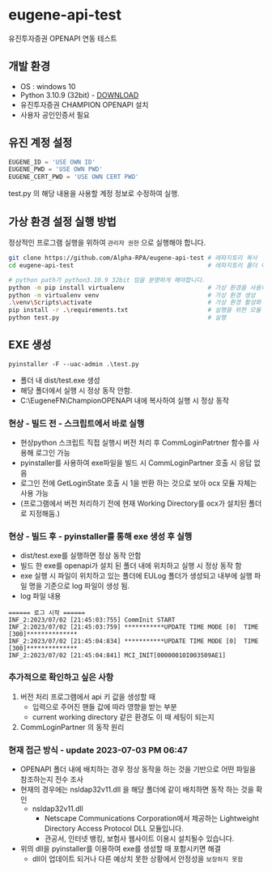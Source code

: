 # eugene-api-test
유진투자증권 OPENAPI 연동 테스트

## 개발 환경
- OS : windows 10
- Python 3.10.9 (32bit) - [DOWNLOAD](https://www.python.org/ftp/python/3.10.9/python-3.10.9.exe)
- 유진투자증권 CHAMPION OPENAPI 설치
- 사용자 공인인증서 필요

## 유진 계정 설정
```python:test.py
EUGENE_ID = 'USE OWN ID'
EUGENE_PWD = 'USE OWN PWD'
EUGENE_CERT_PWD = 'USE OWN CERT PWD'
```
test.py 의 해당 내용을 사용할 계정 정보로 수정하여 실행.

## 가상 환경 설정 실행 방법
정상적인 프로그램 실행을 위하여 `관리자 권한` 으로 실행해야 합니다.
```bash
git clone https://github.com/Alpha-RPA/eugene-api-test # 레파지토리 복사
cd eugene-api-test                                     # 레파지토리 폴더 이동

# python path가 python3.10.9 32bit 임을 분명하게 해야합니다.
python -m pip install virtualenv                       # 가상 환경을 사용하기 위한 모듈 설치
python -m virtualenv venv                              # 가상 환경 생성
.\venv\Scripts\activate                                # 가상 환경 활성화
pip install -r .\requirements.txt                      # 실행을 위한 모듈 설치
python test.py                                         # 실행
```

## EXE 생성
```
pyinstaller -F --uac-admin .\test.py
```
- 폴더 내 dist/test.exe 생성
- 해당 폴더에서 실행 시 정상 동작 안함.
- C:\EugeneFN\ChampionOPENAPI 내에 복사하여 실행 시 정상 동작


### 현상 - 빌드 전 - 스크립트에서 바로 실행
- 현상python 스크립트 직접 실행시 버전 처리 후 CommLoginPatrtner 함수를 사용해 로그인 가능
- pyinstaller를 사용하여 exe파일을 빌드 시 CommLoginPartner 호출 시 응답 없음
- 로그인 전에 GetLoginState 호출 시 1을 반환 하는 것으로 보아 ocx 모듈 자체는 사용 가능
- (프로그램에서 버전 처리하기 전에 현재 Working Directory를 ocx가 설치된 폴더로 지정해둠.)

### 현상 - 빌드 후 - pyinstaller를 통해 exe 생성 후 실행
- dist/test.exe를 실행하면 정상 동작 안함
- 빌드 한 exe를 openapi가 설치 된 폴더 내에 위치하고 실행 시 정상 동작 함
- exe 실행 시 파일이 위치하고 있는 폴더에 EULog 폴더가 생성되고 내부에 실행 파일 명을 기준으로 log 파일이 생성 됨.
- log 파일 내용
```
====== 로그 시작 ======
INF_2:2023/07/02 [21:45:03:755] CommInit START
INF_2:2023/07/02 [21:45:03:759] ***********UPDATE TIME MODE [0]  TIME [300]**************
INF_2:2023/07/02 [21:45:04:834] ***********UPDATE TIME MODE [0]  TIME [300]**************
INF_2:2023/07/02 [21:45:04:841] MCI_INIT[00000010I003509AE1]
```

### 추가적으로 확인하고 싶은 사항
1. 버전 처리 프로그램에서 api 키 값을 생성할 때
   - 입력으로 주어진 핸들 값에 따라 영향을 받는 부분
   - current working directory 같은 환경도 이 때 세팅이 되는지
2. CommLoginPartner 의 동작 원리

### 현재 접근 방식 - update 2023-07-03 PM 06:47
- OPENAPI 폴더 내에 배치하는 경우 정상 동작을 하는 것을 기반으로 어떤 파일을 참조하는지 전수 조사
- 현재의 경우에는 nsldap32v11.dll 을 해당 폴더에 같이 배치하면 동작 하는 것을 확인
  - nsldap32v11.dll
    - Netscape Communications Corporation에서 제공하는 Lightweight Directory Access Protocol DLL 모듈입니다.
    - 관공서, 인터넷 뱅킹, 보험사 웹사이트 이용시 설치될수 있습니다.
- 위의 dll을 pyinstaller를 이용하여 exe를 생성할 때 포함시키면 해결
  - dll이 업데이트 되거나 다른 예상치 못한 상황에서 안정성을 `보장하지 못함`
